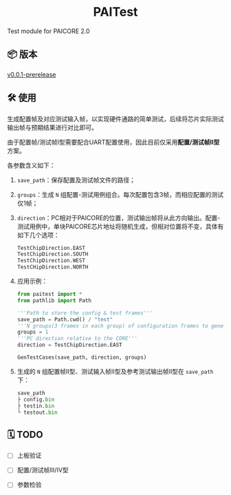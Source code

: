 <div align="center">

# PAITest

</div>

Test module for PAICORE 2.0

## 📦 版本

[v0.0.1-prerelease](https://github.com/PAICookers/PAITest/releases/tag/v0.0.1-prerelease)

## 🛠️ 使用

生成配置帧及对应测试输入帧，以实现硬件通路的简单测试，后续将芯片实际测试输出帧与预期结果进行对比即可。

由于配置帧/测试帧I型需要配合UART配置使用，因此目前仅采用**配置/测试帧II型**方案。

各参数含义如下：

1. `save_path`：保存配置及测试帧文件的路径；

2. `groups`：生成 `N` 组配置-测试用例组合。每次配置包含3帧，而相应配置的测试仅1帧；

3. `direction`：PC相对于PAICORE的位置，测试输出帧将从此方向输出。配置-测试用例中，单块PAICORE芯片地址将随机生成，但相对位置将不变，具体有如下几个选项：

    ``` python
    TestChipDirection.EAST
    TestChipDirection.SOUTH
    TestChipDirection.WEST
    TestCHipDirection.NORTH
    ```

4. 应用示例：

    ```python
    from paitest import *
    from pathlib import Path

    '''Path to store the config & test frames'''
    save_path = Path.cwd() / "test"
    '''N groups(3 frames in each group) of configuration frames to generated'''
    groups = 1
    '''PC direction relative to the CORE'''
    direction = TestChipDirection.EAST

    GenTestCases(save_path, direction, groups)
    ```

5. 生成的 `N` 组配置帧II型、测试输入帧II型及参考测试输出帧II型在 `save_path` 下：

    ``` python
    save_path
    ├ config.bin
    ├ testin.bin
    └ testout.bin
    ```

## 🗓️ TODO

- [ ] 上板验证

- [ ] 配置/测试帧III/IV型

- [ ] 参数检验
